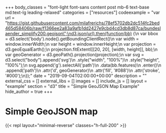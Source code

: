 +++
body_classes = "font-light font-sans content post mb-6 text-base md:text-lg leading-relaxed"
categories = ["resources"]
codeexample = "var url = \"https://gist.githubusercontent.com/milafrerichs/78ef5702db2dc514fc2bed465d58406b/raw/f1366ee2a83a9afb1dd2427e9cbd4cd3db8d87ca/bundeslaender_simplify200.geojson\";\nd3.json(url).then(function(bb) {\n  var bbox = d3.select('body').node().getBoundingClientRect()\n  var width = window.innerWidth;\n  var height = window.innerHeight;\n  var projection = d3.geoEqualEarth();\n  projection.fitExtent([[20, 20], [width, height]], bb);\n  var geoGenerator = d3.geoPath().projection(projection);\n  var svg = d3.select(\"body\").append('svg')\n      .style(\"width\", \"100%\")\n      .style(\"height\", \"100%\");\n  svg.append('g').selectAll('path')\n  .data(bb.features)\n  .enter()\n    .append('path')\n    .attr('d', geoGenerator)\n    .attr('fill', '#088')\n    .attr('stroke', '#000');\n});"
date = "2019-09-04T02:00:00+00:00"
description = ""
external_css = []
external_libs = []
images = []
include_js = []
layout = "example"
section = "d3"
title = "Simple GeoJSON Map Example"
hide_author = true
+++
# Simple GeoJSON map

{{< repl layout="minimal-reverse" classes="h-full-200" >}}
